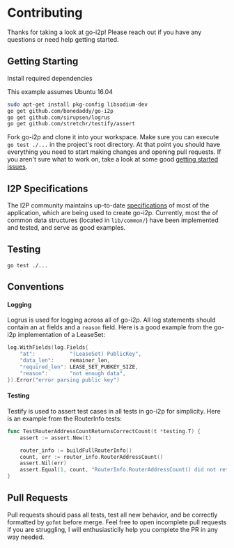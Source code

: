 # Contributing

Thanks for taking a look at go-i2p!  Please reach out if you have any questions or need help getting started.

## Getting Starting

Install required dependencies

This example assumes Ubuntu 16.04

```sh
sudo apt-get install pkg-config libsodium-dev
go get github.com/bonedaddy/go-i2p
go get github.com/sirupsen/logrus
go get github.com/stretchr/testify/assert
```

Fork go-i2p and clone it into your workspace.  Make sure you can execute `go test ./...` in the project's root directory.  At that point you should have everything you need to start making changes and opening pull requests.  If you aren't sure what to work on, take a look at some good [getting started issues](https://github.com/bonedaddy/go-i2p/issues?q=is%3Aopen+is%3Aissue+label%3A%22start+here%22).

## I2P Specifications

The I2P community maintains up-to-date [specifications](https://geti2p.net/spec) of most of the application, which are being used to create go-i2p.  Currently, most the of common data structures (located in `lib/common/`) have been implemented and tested, and serve as good examples.

## Testing

`go test ./...`

## Conventions

#### Logging

Logrus is used for logging across all of go-i2p.  All log statements should contain an `at` fields and a `reason` field.  Here is a good example from the go-i2p implementation of a LeaseSet:

```go
log.WithFields(log.Fields{
	"at":           "(LeaseSet) PublicKey",
	"data_len":     remainer_len,
	"required_len": LEASE_SET_PUBKEY_SIZE,
	"reason":       "not enough data",
}).Error("error parsing public key")
```

#### Testing

Testify is used to assert test cases in all tests in go-i2p for simplicity.  Here is an example from the RouterInfo tests:

```go
func TestRouterAddressCountReturnsCorrectCount(t *testing.T) {
	assert := assert.New(t)

	router_info := buildFullRouterInfo()
	count, err := router_info.RouterAddressCount()
	assert.Nil(err)
	assert.Equal(1, count, "RouterInfo.RouterAddressCount() did not return correct count")
}
```

## Pull Requests

Pull requests should pass all tests, test all new behavior, and be correctly formatted by `gofmt` before merge.  Feel free to open incomplete pull requests if you are struggling, I will enthusiasticlly help you complete the PR in any way needed.
